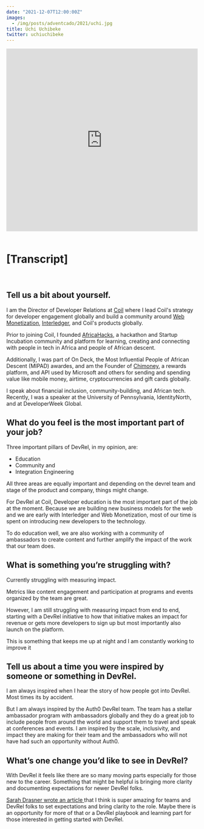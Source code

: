 ```yaml
---
date: "2021-12-07T12:00:00Z"
images:
  - /img/posts/adventcado/2021/uchi.jpg
title: Uchi Uchibeke
twitter: uchiuchibeke
---
```


<iframe width="100%" height="480" src="https://www.youtube.com/embed/42lpmPbNXfo?controls=0" frameborder="0" allow="accelerometer; autoplay; clipboard-write; encrypted-media; gyroscope; picture-in-picture" allowfullscreen></iframe>

<br/>
<br/>

# [Transcript]

<br/>

## Tell us a bit about yourself.

I am the Director of Developer Relations at [Coil](https://coil.com/creator) where I lead Coil's strategy for developer engagement globally and build a community around [Web Monetization](https://webmonetization.org/), [Interledger](https://interledger.org/), and Coil's products globally.

Prior to joining Coil, I founded [AfricaHacks](https://www.africahacks.com/), a hackathon and Startup Incubation community and platform for learning, creating and connecting with people in tech in Africa and people of African descent.

Additionally, I was part of On Deck, the Most Influential People of African Descent (MIPAD) awardes, and am the Founder of [Chimoney](https://www.chimoney.io/), a rewards platform, and API used by Microsoft and others for sending and spending value like mobile money, airtime, cryptocurrencies and gift cards globally.

I speak about financial inclusion, community-building, and African tech. Recently, I was a  speaker at the University of Pennsylvania, IdentityNorth, and at DeveloperWeek Global.


## What do you feel is the most important part of your job?

Three important pillars of DevRel, in my opinion, are:
* Education
* Community and
* Integration Engineering

All three areas are equally important and depending on the devrel team and stage of the product and company, things might change.

For DevRel at Coil, Developer education is the most important part of the job at the moment. Because we are building new business models for the web and we are early with Interledger and Web Monetization, most of our time is spent on introducing new developers to the technology.

To do education well, we are also working with a community of ambassadors to create content and further amplify the impact of the work that our team does.


## What is something you’re struggling with?

Currently struggling with measuring impact.

Metrics like content engagement and participation at programs and events organized by the team are great.

However, I am still struggling with measuring impact from end to end, starting with a DevRel initiative to how that initiative makes an impact for revenue or gets more developers to sign up but most importantly also launch on the platform.

This is something that keeps me up at night and I am constantly working to improve it


## Tell us about a time you were inspired by someone or something in DevRel.

I am always inspired when I hear the story of how people got into DevRel. Most times its by accident.

But I am always inspired by the Auth0 DevRel team. The team has a stellar ambassador program with ambassadors globally and they do a great job to include people from around the world and support them to travel and speak at conferences and events. I am inspired by the scale, inclusivity, and impact they are making for their team and the ambassadors who will not have had such an opportunity without Auth0.


## What’s one change you’d like to see in DevRel?

With DevRel it feels like there are so many moving parts especially for those new to the career. Something that might be helpful is bringing more clarity and documenting expectations for newer DevRel folks.

[Sarah Drasner wrote an article ](https://www.netlify.com/blog/2021/01/06/developer-experience-at-netlify/)that I think is super amazing for teams and DevRel folks to set expectations and bring clarity to the role. Maybe there is an opportunity for more of that or a DevRel playbook and learning part for those interested in getting started with DevRel.